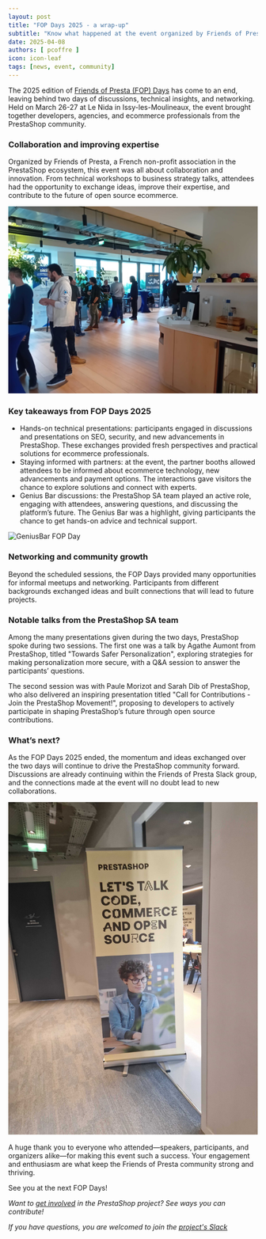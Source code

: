 ```yaml
---
layout: post
title: "FOP Days 2025 - a wrap-up"
subtitle: "Know what happened at the event organized by Friends of Presta"
date: 2025-04-08
authors: [ pcoffre ]
icon: icon-leaf
tags: [news, event, community]
---
```


The 2025 edition of [Friends of Presta (FOP) Days](https://friendsofpresta.org/friends-of-presta-day-fop-day/) has come to an end, leaving behind two days of discussions, technical insights, and networking. Held on March 26-27 at Le Nida in Issy-les-Moulineaux, the event brought together developers, agencies, and ecommerce professionals from the PrestaShop community.

### Collaboration and improving expertise

Organized by Friends of Presta, a French non-profit association in the PrestaShop ecosystem, this event was all about collaboration and innovation. From technical workshops to business strategy talks, attendees had the opportunity to exchange ideas, improve their expertise, and contribute to the future of open source ecommerce.

![Networking FOPDay](/assets/images/2025/04/Networking_FOPDay.jpg)

### Key takeaways from FOP Days 2025

* Hands-on technical presentations: participants engaged in discussions and presentations on SEO, security, and new advancements in PrestaShop. These exchanges provided fresh perspectives and practical solutions for ecommerce professionals.
* Staying informed with partners: at the event, the partner booths allowed attendees to be informed about ecommerce technology, new advancements and payment options. The interactions gave visitors the chance to explore solutions and connect with experts.
* Genius Bar discussions: the PrestaShop SA team played an active role, engaging with attendees, answering questions, and discussing the platform’s future. The Genius Bar was a highlight, giving participants the chance to get hands-on advice and technical support.

![GeniusBar FOP Day](/assets/images/2025/04/GeniusBar_FOPDay.jpg)

### Networking and community growth

Beyond the scheduled sessions, the FOP Days provided many opportunities for informal meetups and networking. Participants from different backgrounds exchanged ideas and built connections that will lead to future projects.

### Notable talks from the PrestaShop SA team

Among the many presentations given during the two days, PrestaShop spoke during two sessions. The first one was a talk by Agathe Aumont from PrestaShop, titled "Towards Safer Personalization", exploring strategies for making personalization more secure, with a Q&A session to answer the participants’ questions. 

The second session was with Paule Morizot and Sarah Dib of PrestaShop, who also delivered an inspiring presentation titled "Call for Contributions - Join the PrestaShop Movement!", proposing to developers to actively participate in shaping PrestaShop’s future through open source contributions.

### What’s next?

As the FOP Days 2025 ended, the momentum and ideas exchanged over the two days will continue to drive the PrestaShop community forward. Discussions are already continuing within the Friends of Presta Slack group, and the connections made at the event will no doubt lead to new collaborations.

![Banner FOP Day](/assets/images/2025/04/Banner_FOPDay.jpg)

A huge thank you to everyone who attended—speakers, participants, and organizers alike—for making this event such a success. Your engagement and enthusiasm are what keep the Friends of Presta community strong and thriving.

See you at the next FOP Days!

*Want to [get involved]( https://www.prestashop-project.org/get-involved/) in the PrestaShop project? See ways you can contribute!* 

*If you have questions, you are welcomed to join the [project's Slack](https://www.prestashop-project.org/slack/)*

